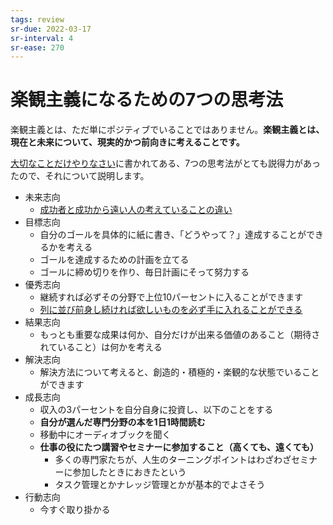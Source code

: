 ```yaml
---
tags: review
sr-due: 2022-03-17
sr-interval: 4
sr-ease: 270
---
```


# 楽観主義になるための7つの思考法

楽観主義とは、ただ単にポジティブでいることではありません。**楽観主義とは、現在と未来について、現実的かつ前向きに考えることです。**

[大切なことだけやりなさい](大切なことだけやりなさい.md)に書かれてある、7つの思考法がとても説得力があったので、それについて説明します。

- 未来志向
	- [成功者と成功から遠い人の考えていることの違い](成功者と成功から遠い人の考えていることの違い.md)
- 目標志向
	- 自分のゴールを具体的に紙に書き、「どうやって？」達成することができるかを考える
	- ゴールを達成するための計画を立てる
	- ゴールに締め切りを作り、毎日計画にそって努力する
- 優秀志向
	- 継続すれば必ずその分野で上位10パーセントに入ることができます
	- [列に並び前身し続ければ欲しいものを必ず手に入れることができる](列に並び前身し続ければ欲しいものを必ず手に入れることができる.md)
- 結果志向
	- もっとも重要な成果は何か、自分だけが出来る価値のあること（期待されていること）は何かを考える
- 解決志向
	- 解決方法について考えると、創造的・積極的・楽観的な状態でいることができます
- 成長志向
	- 収入の3パーセントを自分自身に投資し、以下のことをする
	- **自分が選んだ専門分野の本を1日1時間読む**
	- 移動中にオーディオブックを聞く
	- **仕事の役にたつ講習やセミナーに参加すること（高くても、遠くても）**
		- 多くの専門家たちが、人生のターニングポイントはわざわざセミナーに参加したときにおきたという
		- タスク管理とかナレッジ管理とかが基本的でよさそう
- 行動志向
	- 今すぐ取り掛かる
